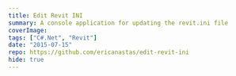 ```yaml
---
title: Edit Revit INI
summary: A console application for updating the revit.ini file
coverImage:
tags: ["C#.Net", "Revit"]
date: "2015-07-15"
repo: https://github.com/ericanastas/edit-revit-ini
hide: true
---
```

